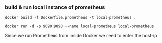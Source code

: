 ### build & run local instance of prometheus
```shell
docker build -f Dockerfile.prometheus -t local-prometheus .

docker run -d -p 9090:9090 --name local-prometheus local-prometheus
```

Since we run Prometheus from inside Docker we need to enter the host-ip

